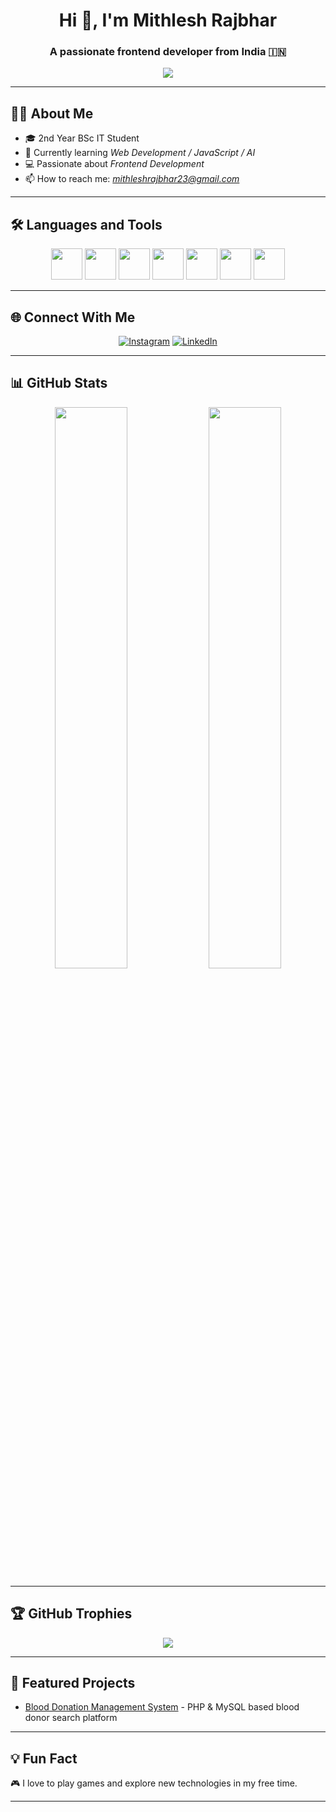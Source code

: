 <!-- Profile Header -->
<h1 align="center">Hi 👋, I'm Mithlesh Rajbhar</h1>
<h3 align="center">A passionate frontend developer from India 🇮🇳</h3>

<p align="center">
  <img src="https://readme-typing-svg.demolab.com/?lines=Frontend%20Developer;Web%20Developer;AI%20Learner;Network%20Learner;Cyber%20Security%20Learner&center=true&width=380&height=45">
</p>

---

## 🙋‍♂ About Me

- 🎓 2nd Year BSc IT Student
- 🌱 Currently learning *Web Development / JavaScript / AI*
- 💻 Passionate about *Frontend Development*
- 📫 How to reach me: *[mithleshrajbhar23@gmail.com](mailto:mithleshrajbhar23@gmail.com)*

---

## 🛠 Languages and Tools

<p align="center">
  <img src="https://cdn.jsdelivr.net/gh/devicons/devicon/icons/html5/html5-original.svg" width="50px" />
  <img src="https://cdn.jsdelivr.net/gh/devicons/devicon/icons/css3/css3-original.svg" width="50px" />
  <img src="https://cdn.jsdelivr.net/gh/devicons/devicon/icons/javascript/javascript-original.svg" width="50px" />
  <img src="https://cdn.jsdelivr.net/gh/devicons/devicon/icons/mysql/mysql-original.svg" width="50px" />
  <img src="https://cdn.jsdelivr.net/gh/devicons/devicon/icons/php/php-original.svg" width="50px" />
  <img src="https://cdn.jsdelivr.net/gh/devicons/devicon/icons/python/python-original.svg" width="50px" />
  <img src="https://cdn.jsdelivr.net/gh/devicons/devicon/icons/photoshop/photoshop-original.svg" width="50px" />
</p>

---

## 🌐 Connect With Me

<p align="center">
  <a href="https://instagram.com/gamerpointog" target="_blank"><img alt="Instagram" src="https://img.shields.io/badge/Instagram-E4405F?style=for-the-badge&logo=instagram&logoColor=white"/></a>
  <a href="https://linkedin.com/in/mithleshrajbhar" target="_blank"><img alt="LinkedIn" src="https://img.shields.io/badge/LinkedIn-0077B5?style=for-the-badge&logo=linkedin&logoColor=white"/></a>
</p>

---

## 📊 GitHub Stats

<p align="center">
  <img src="https://github-readme-stats.vercel.app/api?username=codedbymithlesh&show_icons=true&theme=github_dark&hide_border=true" width="48%" />
  <img src="https://github-readme-streak-stats.herokuapp.com/?user=codedbymithlesh&theme=github-dark&hide_border=true" width="48%" />
</p>

---

## 🏆 GitHub Trophies

<p align="center">
  <img src="https://github-profile-trophy.vercel.app/?username=codedbymithlesh&theme=onedark&no-bg=true&no-frame=true" />
</p>

---

## 📂 Featured Projects

- [Blood Donation Management System](https://github.com/codedbymithlesh/blood-donation-management-system) - PHP & MySQL based blood donor search platform

---

## 💡 Fun Fact

🎮 I love to play games and explore new technologies in my free time.

---
